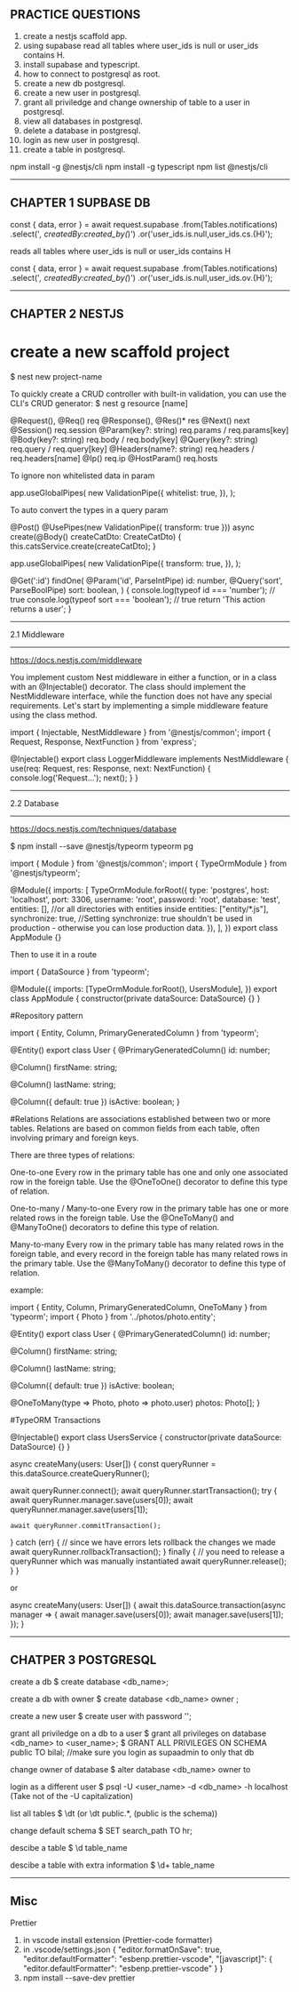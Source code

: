 PRACTICE QUESTIONS
--------------------
1. create a nestjs scaffold app.
2. using supabase read all tables where user_ids is null or user_ids contains H.
3. install supabase and typescript.
4. how to connect to postgresql as root.
5. create a new db postgresql.
6. create a new user in postgresql.
7. grant all priviledge and change ownership of table to a user in postgresql.
8. view all databases in postgresql.
9. delete a database in postgresql.
10. login as new user in postgresql.
11. create a table in postgresql.


npm install -g @nestjs/cli
npm install -g typescript
npm list @nestjs/cli

-------------
CHAPTER 1
SUPBASE DB
-------------

const { data, error } = await request.supabase
  .from(Tables.notifications)
  .select('*, createdBy:created_by(*)')
  .or('user_ids.is.null,user_ids.cs.{H}');

reads all tables where user_ids is null or user_ids contains H

const { data, error } = await request.supabase
  .from(Tables.notifications)
  .select('*, createdBy:created_by(*)')
  .or('user_ids.is.null,user_ids.ov.{H}');
  
  
  
  
  
-------------------
CHAPTER 2
NESTJS
--------------------

# create a new scaffold project
$ nest new project-name

To quickly create a CRUD controller with built-in validation, 
you can use the CLI's CRUD generator: 
$ nest g resource [name]

@Request(), @Req()	req
@Response(), @Res()*	res
@Next()	next
@Session()	req.session
@Param(key?: string)	req.params / req.params[key]
@Body(key?: string)	req.body / req.body[key]
@Query(key?: string)	req.query / req.query[key]
@Headers(name?: string)	req.headers / req.headers[name]
@Ip()	req.ip
@HostParam()	req.hosts

To ignore non whitelisted data in param

app.useGlobalPipes(
  new ValidationPipe({
    whitelist: true,
  }),
);


To auto convert the types in a query param


@Post()
@UsePipes(new ValidationPipe({ transform: true }))
async create(@Body() createCatDto: CreateCatDto) {
  this.catsService.create(createCatDto);
}



app.useGlobalPipes(
  new ValidationPipe({
    transform: true,
  }),
);


@Get(':id')
findOne(
  @Param('id', ParseIntPipe) id: number,
  @Query('sort', ParseBoolPipe) sort: boolean,
) {
  console.log(typeof id === 'number'); // true
  console.log(typeof sort === 'boolean'); // true
  return 'This action returns a user';
}



****************
2.1 Middleware
****************

https://docs.nestjs.com/middleware

You implement custom Nest middleware in either a function, 
or in a class with an @Injectable() decorator. 
The class should implement the NestMiddleware interface, while the 
function does not have any special requirements. Let's start by 
implementing a simple middleware feature using the class method.


import { Injectable, NestMiddleware } from '@nestjs/common';
import { Request, Response, NextFunction } from 'express';

@Injectable()
export class LoggerMiddleware implements NestMiddleware {
  use(req: Request, res: Response, next: NextFunction) {
    console.log('Request...');
    next();
  }
}

******************
2.2 Database
******************
https://docs.nestjs.com/techniques/database

$ npm install --save @nestjs/typeorm typeorm pg


import { Module } from '@nestjs/common';
import { TypeOrmModule } from '@nestjs/typeorm';

@Module({
  imports: [
    TypeOrmModule.forRoot({
      type: 'postgres',
      host: 'localhost',
      port: 3306,
      username: 'root',
      password: 'root',
      database: 'test',
      entities: [], //or all directories with entities inside     entities: ["entity/*.js"],
      synchronize: true, //Setting synchronize: true shouldn't be used in production - otherwise you can lose production data.
    }),
  ],
})
export class AppModule {}

Then to use it in a route

import { DataSource } from 'typeorm';

@Module({
  imports: [TypeOrmModule.forRoot(), UsersModule],
})
export class AppModule {
  constructor(private dataSource: DataSource) {}
}

#Repository pattern

import { Entity, Column, PrimaryGeneratedColumn } from 'typeorm';

@Entity()
export class User {
  @PrimaryGeneratedColumn()
  id: number;

  @Column()
  firstName: string;

  @Column()
  lastName: string;

  @Column({ default: true })
  isActive: boolean;
}

#Relations
Relations are associations established between two or more tables. 
Relations are based on common fields from each table, often involving 
primary and foreign keys.

There are three types of relations:

One-to-one	Every row in the primary table has one and only one associated 
row in the foreign table. Use the @OneToOne() decorator to define this type of relation.

One-to-many / Many-to-one	Every row in the primary table has one or more 
related rows in the foreign table. Use the @OneToMany() and @ManyToOne() 
decorators to define this type of relation.

Many-to-many	Every row in the primary table has many related rows in the foreign table, 
and every record in the foreign table has many related rows in the primary table. 
Use the @ManyToMany() decorator to define this type of relation.

example:

import { Entity, Column, PrimaryGeneratedColumn, OneToMany } from 'typeorm';
import { Photo } from '../photos/photo.entity';

@Entity()
export class User {
  @PrimaryGeneratedColumn()
  id: number;

  @Column()
  firstName: string;

  @Column()
  lastName: string;

  @Column({ default: true })
  isActive: boolean;

  @OneToMany(type => Photo, photo => photo.user)
  photos: Photo[];
}

#TypeORM Transactions

@Injectable()
export class UsersService {
  constructor(private dataSource: DataSource) {}
}


async createMany(users: User[]) {
  const queryRunner = this.dataSource.createQueryRunner();

  await queryRunner.connect();
  await queryRunner.startTransaction();
  try {
    await queryRunner.manager.save(users[0]);
    await queryRunner.manager.save(users[1]);

    await queryRunner.commitTransaction();
  } catch (err) {
    // since we have errors lets rollback the changes we made
    await queryRunner.rollbackTransaction();
  } finally {
    // you need to release a queryRunner which was manually instantiated
    await queryRunner.release();
  }
}

or


async createMany(users: User[]) {
  await this.dataSource.transaction(async manager => {
    await manager.save(users[0]);
    await manager.save(users[1]);
  });
}


--------------------
CHATPER 3
POSTGRESQL
--------------------

create a db
$ create database <db_name>;

create a db with owner
$ create database <db_name> owner <username>;

create a new user
$ create user <username> with password '<password>';

grant all priviledge on a db to a user
$ grant all privileges on database <db_name> to <user_name>;
$ GRANT ALL PRIVILEGES ON SCHEMA public TO bilal; //make sure you login as supaadmin to only that db

change owner of database
$ alter database <db_name> owner to <owner>

login as a different user
$ psql -U <user_name> -d <db_name> -h localhost (Take not of the -U capitalization)

list all tables
$ \dt (or \dt public.*, (public is the schema))

change default schema
$ SET search_path TO hr;

descibe a table
$ \d table_name

descibe a table with extra information
$ \d+ table_name











-----------------
Misc
-----------------
Prettier

1. in vscode install extension (Prettier-code formatter)
2. in .vscode/settings.json
    {
    "editor.formatOnSave": true,
    "editor.defaultFormatter": "esbenp.prettier-vscode",
    "[javascript]": {
        "editor.defaultFormatter": "esbenp.prettier-vscode"
    }
    }
3. npm install --save-dev prettier

